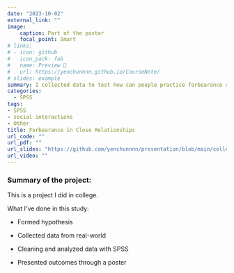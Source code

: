 ```yaml
---
date: "2023-10-02"
external_link: ""
image:
    caption: Part of the poster
    focal_point: Smart
# links:
# - icon: github
#   icon_pack: fab
#   name: Preview 📖
#   url: https://yenchunnnn.github.io/CourseNote/
# slides: example
summary: I collected data to test how can people practice forbearance still have high relationship satisfaction.
categories:
  - SPSS
tags:
- SPSS
- social interactions
- Other
title: Forbearance in Close Relationships
url_code: ""
url_pdf: ""
url_slides: "https://github.com/yenchunnnn/presentation/blob/main/college-poster.png"
url_video: ""
---
```


### Summary of the project:

This is a project I did in college.

What I've done in this study:

- Formed hypothesis

- Collected data from real-world

- Cleaning and analyzed data with SPSS

- Presented outcomes through a poster
